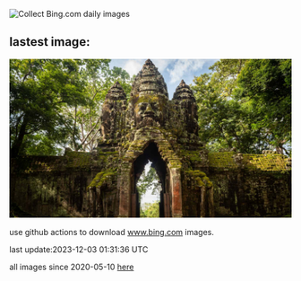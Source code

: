 ![Collect Bing.com daily images](https://github.com/counter2015/bing-daily-images/workflows/Collect%20Bing.com%20daily%20images/badge.svg)
## lastest image:
![](images/AngkorPark.jpg)

use github actions to download www.bing.com images.

last update:2023-12-03 01:31:36 UTC

all images since 2020-05-10 [here](https://github.com/counter2015/bing-daily-images/tree/master/images) 
